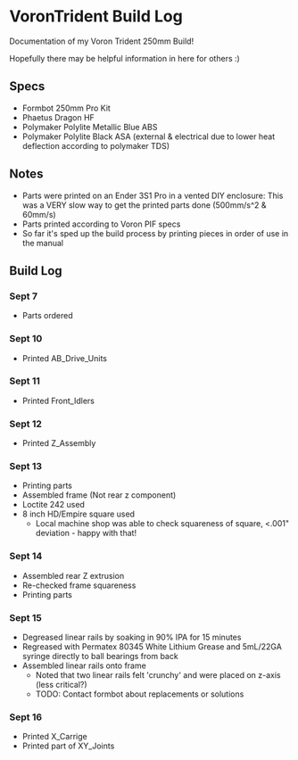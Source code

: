 # VoronTrident Build Log
Documentation of my Voron Trident 250mm Build!

Hopefully there may be helpful information in here for others :) 

## Specs
- Formbot 250mm Pro Kit
- Phaetus Dragon HF
- Polymaker Polylite Metallic Blue ABS
- Polymaker Polylite Black ASA (external & electrical due to lower heat deflection according to polymaker TDS)

## Notes
- Parts were printed on an Ender 3S1 Pro in a vented DIY enclosure: This was a VERY slow way to get the printed parts done (500mm/s^2 & 60mm/s)
- Parts printed according to Voron PIF specs
- So far it's sped up the build process by printing pieces in order of use in the manual 

## Build Log

### Sept 7
- Parts ordered

### Sept 10
- Printed AB_Drive_Units

### Sept 11
- Printed Front_Idlers

### Sept 12
- Printed Z_Assembly

### Sept 13
- Printing parts
- Assembled frame (Not rear z component)
- Loctite 242 used
- 8 inch HD/Empire square used
    - Local machine shop was able to check squareness of square, <.001" deviation - happy with that!

### Sept 14
- Assembled rear Z extrusion
- Re-checked frame squareness
- Printing parts

### Sept 15
- Degreased linear rails by soaking in 90% IPA for 15 minutes
- Regreased with Permatex 80345 White Lithium Grease and 5mL/22GA syringe directly to ball bearings from back
- Assembled linear rails onto frame
  - Noted that two linear rails felt 'crunchy' and were placed on z-axis (less critical?)
  - TODO: Contact formbot about replacements or solutions

### Sept 16
- Printed X_Carrige
- Printed part of XY_Joints
